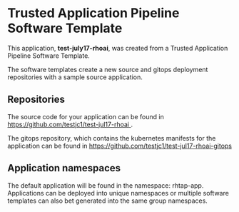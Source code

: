 # Trusted Application Pipeline Software Template

This application, **test-july17-rhoai**, was created from a Trusted Application Pipeline Software Template.

The software templates create a new source and gitops deployment repositories with a sample source application. 

## Repositories

The source code for your application can be found in [https://github.com/testjc1/test-jul17-rhoai ](https://github.com/testjc1/test-jul17-rhoai ).
 
The gitops repository, which contains the kubernetes manifests for the application can be found in 
[https://github.com/testjc1/test-jul17-rhoai-gitops ](https://github.com/testjc1/test-jul17-rhoai-gitops ) 

## Application namespaces 

The default application will be found in the namespace: rhtap-app. Applications can be deployed into unique namespaces or multiple software templates can also bet generated into the same group namespaces.  